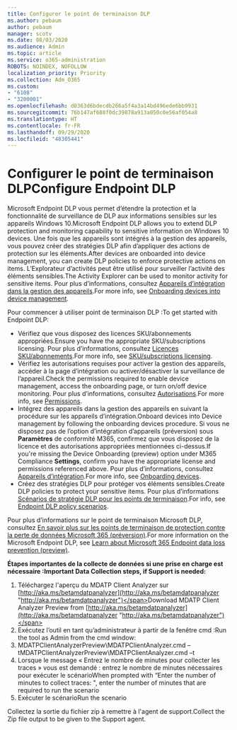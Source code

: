 ```yaml
---
title: Configurer le point de terminaison DLP
ms.author: pebaum
author: pebaum
manager: scotv
ms.date: 08/03/2020
ms.audience: Admin
ms.topic: article
ms.service: o365-administration
ROBOTS: NOINDEX, NOFOLLOW
localization_priority: Priority
ms.collection: Adm_O365
ms.custom:
- "6108"
- "3200001"
ms.openlocfilehash: d0363d6bdecdb266a5f4a3a14bd496ede6bb9931
ms.sourcegitcommit: 76b147af688f0dc39878a913a050c0e56af054a8
ms.translationtype: HT
ms.contentlocale: fr-FR
ms.lasthandoff: 09/29/2020
ms.locfileid: "48305441"
---
```

# <a name="configure-endpoint-dlp"></a><span data-ttu-id="2c61e-102">Configurer le point de terminaison DLP</span><span class="sxs-lookup"><span data-stu-id="2c61e-102">Configure Endpoint DLP</span></span>

<span data-ttu-id="2c61e-103">Microsoft Endpoint DLP vous permet d’étendre la protection et la fonctionnalité de surveillance de DLP aux informations sensibles sur les appareils Windows 10.</span><span class="sxs-lookup"><span data-stu-id="2c61e-103">Microsoft Endpoint DLP allows you to extend DLP protection and monitoring capability to sensitive information on Windows 10 devices.</span></span> <span data-ttu-id="2c61e-104">Une fois que les appareils sont intégrés à la gestion des appareils, vous pouvez créer des stratégies DLP afin d’appliquer des actions de protection sur les éléments.</span><span class="sxs-lookup"><span data-stu-id="2c61e-104">After devices are onboarded into device management, you can create DLP policies to enforce protective actions on items.</span></span> <span data-ttu-id="2c61e-105">L’Explorateur d’activités peut être utilisé pour surveiller l’activité des éléments sensibles.</span><span class="sxs-lookup"><span data-stu-id="2c61e-105">The Activity Explorer can be used to monitor activity for sensitive items.</span></span> <span data-ttu-id="2c61e-106">Pour plus d’informations, consultez [Appareils d’intégration dans la gestion des appareils](https://docs.microsoft.com/microsoft-365/compliance/endpoint-dlp-getting-started#onboarding-devices-into-device-management).</span><span class="sxs-lookup"><span data-stu-id="2c61e-106">For more info, see [Onboarding devices into device management](https://docs.microsoft.com/microsoft-365/compliance/endpoint-dlp-getting-started#onboarding-devices-into-device-management).</span></span>  

<span data-ttu-id="2c61e-107">Pour commencer à utiliser point de terminaison DLP :</span><span class="sxs-lookup"><span data-stu-id="2c61e-107">To get started with Endpoint DLP:</span></span>

- <span data-ttu-id="2c61e-108">Vérifiez que vous disposez des licences SKU/abonnements appropriées.</span><span class="sxs-lookup"><span data-stu-id="2c61e-108">Ensure you have the appropriate SKU/subscriptions licensing.</span></span> <span data-ttu-id="2c61e-109">Pour plus d’informations, consultez [Licences SKU/abonnements](https://docs.microsoft.com/microsoft-365/compliance/endpoint-dlp-getting-started#skusubscriptions-licensing).</span><span class="sxs-lookup"><span data-stu-id="2c61e-109">For more info, see [SKU/subscriptions licensing](https://docs.microsoft.com/microsoft-365/compliance/endpoint-dlp-getting-started#skusubscriptions-licensing).</span></span>
- <span data-ttu-id="2c61e-110">Vérifiez les autorisations requises pour activer la gestion des appareils, accéder à la page d’intégration ou activer/désactiver la surveillance de l’appareil.</span><span class="sxs-lookup"><span data-stu-id="2c61e-110">Check the permissions required to enable device management, access the onboarding page, or turn on/off device monitoring.</span></span> <span data-ttu-id="2c61e-111">Pour plus d’informations, consultez [Autorisations](https://docs.microsoft.com/microsoft-365/compliance/endpoint-dlp-getting-started#permissions).</span><span class="sxs-lookup"><span data-stu-id="2c61e-111">For more info, see [Permissions](https://docs.microsoft.com/microsoft-365/compliance/endpoint-dlp-getting-started#permissions).</span></span>
- <span data-ttu-id="2c61e-112">Intégrez des appareils dans la gestion des appareils en suivant la procédure sur les appareils d’intégration.</span><span class="sxs-lookup"><span data-stu-id="2c61e-112">Onboard devices into Device management by following the onboarding devices procedure.</span></span> <span data-ttu-id="2c61e-113">Si vous ne disposez pas de l’option d’intégration d’appareils (préversion) sous **Paramètres** de conformité M365, confirmez que vous disposez de la licence et des autorisations appropriées mentionnées ci-dessus.</span><span class="sxs-lookup"><span data-stu-id="2c61e-113">If you're missing the Device Onboarding (preview) option under M365 Compliance  **Settings**, confirm you have the appropriate license and permissions referenced above.</span></span> <span data-ttu-id="2c61e-114">Pour plus d’informations, consultez [Appareils d’intégration](https://docs.microsoft.com/microsoft-365/compliance/endpoint-dlp-getting-started#onboarding-devices).</span><span class="sxs-lookup"><span data-stu-id="2c61e-114">For more info, see [Onboarding devices](https://docs.microsoft.com/microsoft-365/compliance/endpoint-dlp-getting-started#onboarding-devices).</span></span> 
- <span data-ttu-id="2c61e-115">Créez des stratégies DLP pour protéger vos éléments sensibles.</span><span class="sxs-lookup"><span data-stu-id="2c61e-115">Create DLP policies to protect your sensitive items.</span></span> <span data-ttu-id="2c61e-116">Pour plus d’informations [Scénarios de stratégie DLP pour les points de terminaison](https://docs.microsoft.com/microsoft-365/compliance/endpoint-dlp-using?view=o365-worldwide#endpoint-dlp-policy-scenarios).</span><span class="sxs-lookup"><span data-stu-id="2c61e-116">For info, see [Endpoint DLP policy scenarios](https://docs.microsoft.com/microsoft-365/compliance/endpoint-dlp-using?view=o365-worldwide#endpoint-dlp-policy-scenarios).</span></span>

<span data-ttu-id="2c61e-117">Pour plus d’informations sur le point de terminaison Microsoft DLP, consultez [En savoir plus sur les points de terminaison de protection contre la perte de données Microsoft 365 (préversion)](https://docs.microsoft.com/microsoft-365/compliance/endpoint-dlp-learn-about).</span><span class="sxs-lookup"><span data-stu-id="2c61e-117">For more information on the Microsoft Endpoint DLP, see [Learn about Microsoft 365 Endpoint data loss prevention (preview)](https://docs.microsoft.com/microsoft-365/compliance/endpoint-dlp-learn-about).</span></span>

<span data-ttu-id="2c61e-118">**Étapes importantes de la collecte de données si une prise en charge est nécessaire :**</span><span class="sxs-lookup"><span data-stu-id="2c61e-118">**Important Data Collection steps, if Support is needed:**</span></span>

1. <span data-ttu-id="2c61e-119">Téléchargez l'aperçu du MDATP Client Analyzer sur [http://aka.ms/betamdatpanalyzer](http://aka.ms/betamdatpanalyzer "http://aka.ms/betamdatpanalyzer")</span><span class="sxs-lookup"><span data-stu-id="2c61e-119">Download MDATP Client Analyzer Preview from [http://aka.ms/betamdatpanalyzer](http://aka.ms/betamdatpanalyzer "http://aka.ms/betamdatpanalyzer")</span></span>
2. <span data-ttu-id="2c61e-120">Exécutez l’outil en tant qu’administrateur à partir de la fenêtre cmd :</span><span class="sxs-lookup"><span data-stu-id="2c61e-120">Run the tool as Admin from the cmd window:</span></span>
3. <span data-ttu-id="2c61e-121">MDATPClientAnalyzerPreview\MDATPClientAnalyzer.cmd –t</span><span class="sxs-lookup"><span data-stu-id="2c61e-121">MDATPClientAnalyzerPreview\MDATPClientAnalyzer.cmd –t</span></span>
4. <span data-ttu-id="2c61e-122">Lorsque le message « Entrez le nombre de minutes pour collecter les traces » vous est demandé : entrez le nombre de minutes nécessaires pour exécuter le scénario</span><span class="sxs-lookup"><span data-stu-id="2c61e-122">When prompted with “Enter the number of minutes to collect traces: ", enter the number of minutes that are required to run the scenario</span></span>
5. <span data-ttu-id="2c61e-123">Exécuter le scénario</span><span class="sxs-lookup"><span data-stu-id="2c61e-123">Run the scenario</span></span>

<span data-ttu-id="2c61e-124">Collectez la sortie du fichier zip à remettre à l'agent de support.</span><span class="sxs-lookup"><span data-stu-id="2c61e-124">Collect the Zip file output to be given to the Support agent.</span></span>

